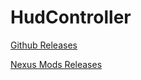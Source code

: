 # HudController
[Github Releases](https://github.com/kmy0/HudController-releases/tags)

[Nexus Mods Releases](https://www.nexusmods.com/monsterhunterwilds/mods/2758)